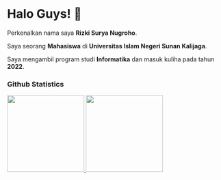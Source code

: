 # Halo Guys! 👋

Perkenalkan nama saya **Rizki Surya Nugroho**.<br>

Saya seorang **Mahasiswa** di **Universitas Islam Negeri Sunan Kalijaga**.<br>

Saya mengambil program studi **Informatika** dan masuk kuliha pada tahun **2022**.<br>

### Github Statistics
<p align="left">
<a href="https://github.com/NumiKun">
  <img height="180em" src="https://github-readme-stats-eight-theta.vercel.app/api?username=penuliscode&show_icons=true&theme=algolia&include_all_commits=true&count_private=true"/>
  <img height="180em" src="https://github-readme-stats-eight-theta.vercel.app/api/top-langs/?username=penuliscode&layout=compact&theme=algolia"/>
</a>
</p>
<!--
**NumiKun/numikun** is a ✨ _special_ ✨ repository because its `README.md` (this file) appears on your GitHub profile.

Here are some ideas to get you started:

- 🔭 I’m currently working on ...
- 🌱 I’m currently learning ...
- 👯 I’m looking to collaborate on ...
- 🤔 I’m looking for help with ...
- 💬 Ask me about ...
- 📫 How to reach me: ...
- 😄 Pronouns: ...
- ⚡ Fun fact: ...
-->
